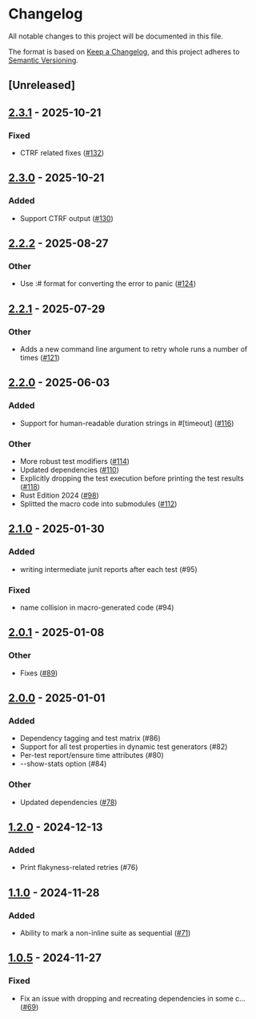 # Changelog

All notable changes to this project will be documented in this file.

The format is based on [Keep a Changelog](https://keepachangelog.com/en/1.0.0/),
and this project adheres to [Semantic Versioning](https://semver.org/spec/v2.0.0.html).

## [Unreleased]

## [2.3.1](https://github.com/vigoo/test-r/compare/test-r-v2.3.0...test-r-v2.3.1) - 2025-10-21

### Fixed

- CTRF related fixes ([#132](https://github.com/vigoo/test-r/pull/132))

## [2.3.0](https://github.com/vigoo/test-r/compare/test-r-v2.2.2...test-r-v2.3.0) - 2025-10-21

### Added

- Support CTRF output ([#130](https://github.com/vigoo/test-r/pull/130))

## [2.2.2](https://github.com/vigoo/test-r/compare/test-r-v2.2.1...test-r-v2.2.2) - 2025-08-27

### Other

- Use :# format for converting the error to panic ([#124](https://github.com/vigoo/test-r/pull/124))

## [2.2.1](https://github.com/vigoo/test-r/compare/test-r-v2.2.0...test-r-v2.2.1) - 2025-07-29

### Other

- Adds a new command line argument to retry whole runs a number of times ([#121](https://github.com/vigoo/test-r/pull/121))

## [2.2.0](https://github.com/vigoo/test-r/compare/test-r-v2.1.0...test-r-v2.2.0) - 2025-06-03

### Added

- Support for human-readable duration strings in #[timeout] ([#116](https://github.com/vigoo/test-r/pull/116))

### Other

- More robust test modifiers ([#114](https://github.com/vigoo/test-r/pull/114))
- Updated dependencies ([#110](https://github.com/vigoo/test-r/pull/110))
- Explicitly dropping the test execution before printing the test results ([#118](https://github.com/vigoo/test-r/pull/118))
- Rust Edition 2024 ([#98](https://github.com/vigoo/test-r/pull/98))
- Splitted the macro code into submodules ([#112](https://github.com/vigoo/test-r/pull/112))

## [2.1.0](https://github.com/vigoo/test-r/compare/test-r-v2.0.1...test-r-v2.1.0) - 2025-01-30

### Added

- writing intermediate junit reports after each test (#95)

### Fixed

- name collision in macro-generated code (#94)

## [2.0.1](https://github.com/vigoo/test-r/compare/test-r-v2.0.0...test-r-v2.0.1) - 2025-01-08

### Other

- Fixes ([#89](https://github.com/vigoo/test-r/pull/89))

## [2.0.0](https://github.com/vigoo/test-r/compare/test-r-v1.2.0...test-r-v2.0.0) - 2025-01-01

### Added

- Dependency tagging and test matrix (#86)
- Support for all test properties in dynamic test generators (#82)
- Per-test report/ensure time attributes (#80)
- --show-stats option (#84)

### Other

- Updated dependencies ([#78](https://github.com/vigoo/test-r/pull/78))

## [1.2.0](https://github.com/vigoo/test-r/compare/test-r-v1.1.0...test-r-v1.2.0) - 2024-12-13

### Added

- Print flakyness-related retries (#76)

## [1.1.0](https://github.com/vigoo/test-r/compare/test-r-v1.0.5...test-r-v1.1.0) - 2024-11-28

### Added

- Ability to mark a non-inline suite as sequential ([#71](https://github.com/vigoo/test-r/pull/71))

## [1.0.5](https://github.com/vigoo/test-r/compare/test-r-v1.0.4...test-r-v1.0.5) - 2024-11-27

### Fixed

- Fix an issue with dropping and recreating dependencies in some c… ([#69](https://github.com/vigoo/test-r/pull/69))
